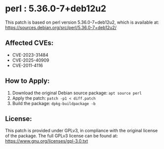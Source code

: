 # perl : 5.36.0-7+deb12u2

This patch is based on perl version 5.36.0-7+deb12u2, which is available at:
https://sources.debian.org/src/perl/5.36.0-7+deb12u2/

## Affected CVEs:
- CVE-2023-31484
- CVE-2025-40909
- CVE-2011-4116

## How to Apply:
1. Download the original Debian source package: `apt source perl`
2. Apply the patch: `patch -p1 < diff.patch`
3. Build the package: `dpkg-buildpackage -b`

## License:
This patch is provided under GPLv3, in compliance with the original license of the package.
The full GPLv3 license can be found at: https://www.gnu.org/licenses/gpl-3.0.txt
